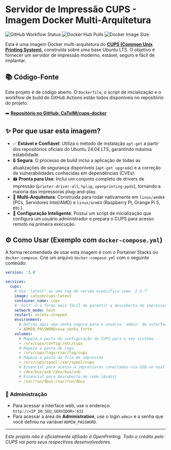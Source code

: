 # Servidor de Impressão CUPS - Imagem Docker Multi-Arquitetura

![GitHub Workflow Status](https://img.shields.io/github/actions/workflow/status/CaTeIM/cups-docker/cups.yml?branch=main&style=for-the-badge)
![Docker Hub Pulls](https://img.shields.io/docker/pulls/cateim/cups?style=for-the-badge)
![Docker Image Size](https://img.shields.io/docker/image-size/cateim/cups/latest?style=for-the-badge)

Esta é uma imagem Docker multi-arquitetura do **[CUPS (Common Unix Printing System)](https://github.com/OpenPrinting/cups)**, construída sobre uma base Ubuntu LTS. O objetivo é fornecer um servidor de impressão moderno, estável, seguro e fácil de implantar.

## 📚 Código-Fonte

Este projeto é de código aberto. O `Dockerfile`, o script de inicialização e o workflow de build do GitHub Actions estão todos disponíveis no repositório do projeto.

➡️ **[Repositório no GitHub: CaTeIM/cups-docker](https://github.com/CaTeIM/cups-docker)**

## ✨ Por que usar esta imagem?

-   ✅ **Estável e Confiável**: Utiliza o método de instalação `apt-get` a partir dos repositórios oficiais do Ubuntu 24.04 LTS, garantindo máxima estabilidade.
-   🔒 **Segura**: O processo de build inclui a aplicação de todas as atualizações de segurança disponíveis (`apt-get upgrade`) e a correção de vulnerabilidades conhecidas em dependências (CVEs).
-   🖨️ **Pronta para Uso**: Inclui um conjunto completo de drivers de impressão (`printer-driver-all`, `hplip`, `openprinting-ppds`), tornando a maioria das impressoras plug-and-play.
-   🚀 **Multi-Arquitetura**: Construída para rodar nativamente em `linux/amd64` (PCs, Servidores Intel/AMD) e `linux/arm64` (Raspberry Pi, Orange Pi 5, etc.).
-   🔧 **Configuração Inteligente**: Possui um script de inicialização que configura um usuário administrador e prepara o CUPS para acesso remoto na primeira execução.

## ⚙️ Como Usar (Exemplo com `docker-compose.yml`)

A forma recomendada de usar esta imagem é com o Portainer Stacks ou `docker-compose`. Crie um arquivo `docker-compose.yml` com o seguinte conteúdo:

```yaml
version: '3.8'

services:
  cups:
    # Use 'latest' ou uma tag de versão específica como '2.4.7'
    image: cateim/cups:latest
    container_name: cups
    # 'host' é a forma mais fácil de garantir a descoberta de impressoras na rede (AirPrint)
    network_mode: host
    restart: unless-stopped
    environment:
      # Defina aqui uma senha segura para o usuário 'admin' da interface web
      - ADMIN_PASSWORD=sua_senha_forte
    volumes:
      # Mapeia a pasta de configuração do CUPS para o seu sistema
      - /srv/cups/config:/etc/cups
      # Mapeia a pasta de logs
      - /srv/cups/logs:/var/log/cups
      # Mapeia a pasta da fila de impressão
      - /srv/cups/spool:/var/spool/cups
      # Essencial para acesso a impressoras conectadas via USB no host
      - /dev/bus/usb:/dev/bus/usb
      # Essencial para descoberta de rede (Avahi)
      - /var/run/dbus:/var/run/dbus
```

### 🔑 Administração

-   Para acessar a interface web, use o endereço: `http://<IP_DO_SEU_SERVIDOR>:631`
-   Para acessar a área de **Administration**, use o login `admin` e a senha que você definiu na variável `ADMIN_PASSWORD`.

---
*Este projeto não é oficialmente afiliado à OpenPrinting. Todo o crédito pelo CUPS vai para seus respectivos desenvolvedores.*
